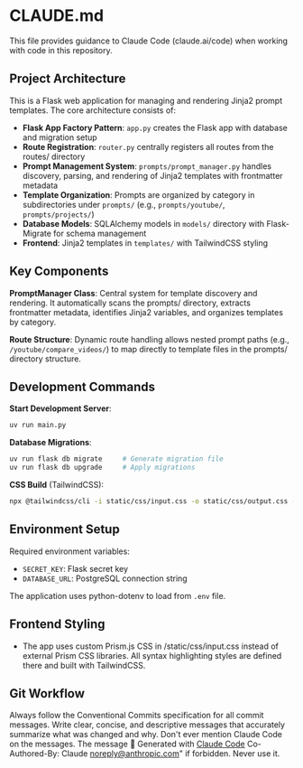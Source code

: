 # CLAUDE.md

This file provides guidance to Claude Code (claude.ai/code) when working with code in this repository.

## Project Architecture

This is a Flask web application for managing and rendering Jinja2 prompt templates. The core architecture consists of:

- **Flask App Factory Pattern**: `app.py` creates the Flask app with database and migration setup
- **Route Registration**: `router.py` centrally registers all routes from the routes/ directory
- **Prompt Management System**: `prompts/prompt_manager.py` handles discovery, parsing, and rendering of Jinja2 templates with frontmatter metadata
- **Template Organization**: Prompts are organized by category in subdirectories under `prompts/` (e.g., `prompts/youtube/`, `prompts/projects/`)
- **Database Models**: SQLAlchemy models in `models/` directory with Flask-Migrate for schema management
- **Frontend**: Jinja2 templates in `templates/` with TailwindCSS styling

## Key Components

**PromptManager Class**: Central system for template discovery and rendering. It automatically scans the prompts/ directory, extracts frontmatter metadata, identifies Jinja2 variables, and organizes templates by category.

**Route Structure**: Dynamic route handling allows nested prompt paths (e.g., `/youtube/compare_videos/`) to map directly to template files in the prompts/ directory structure.

## Development Commands

**Start Development Server**:
```bash
uv run main.py
```

**Database Migrations**:
```bash
uv run flask db migrate     # Generate migration file
uv run flask db upgrade     # Apply migrations
```

**CSS Build** (TailwindCSS):
```bash
npx @tailwindcss/cli -i static/css/input.css -o static/css/output.css --watch
```

## Environment Setup

Required environment variables:
- `SECRET_KEY`: Flask secret key
- `DATABASE_URL`: PostgreSQL connection string

The application uses python-dotenv to load from `.env` file.

## Frontend Styling

- The app uses custom Prism.js CSS in /static/css/input.css instead of external Prism CSS libraries. All syntax highlighting styles are defined there and built with TailwindCSS.

## Git Workflow
Always follow the Conventional Commits specification for all commit messages. Write clear, concise, and descriptive messages that accurately summarize what was changed and why. Don't ever mention Claude Code on the messages.
The message 🤖 Generated with [Claude Code](https://claude.ai/code)  Co-Authored-By: Claude <noreply@anthropic.com>" if forbidden. Never use it.